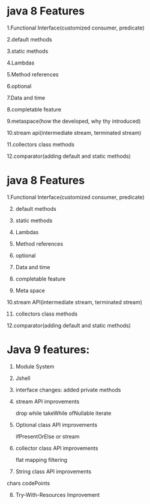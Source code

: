 # java 8 Features
1.Functional Interface(customized consumer, predicate)

2.default methods

3.static methods

4.Lambdas

5.Method references

6.optional

7.Data and time

8.completable feature

9.metaspace(how the developed, why thy introduced)

10.stream api(intermediate stream, terminated stream)

11.collectors class methods

12.comparator(adding default and static methods)

# java 8 Features
1.Functional Interface(customized consumer, predicate)

2. default methods

3. static methods

4. Lambdas

5. Method references

6. optional

7. Data and time

8. completable feature

9. Meta space

10.stream API(intermediate stream, terminated stream)

11. collectors class methods

12.comparator(adding default and static methods)

# Java 9 features:

1. Module System
2. Jshell 
3. interface changes: added private methods
4. stream API improvements

    drop while
    takeWhile
    ofNullable
    iterate

5. Optional class API improvements

   ifPresentOrElse
   or
   stream

6. collector class API improvements

   flat mapping
   filtering
   
7. String class API improvements

  chars
  codePoints
  
8. Try-With-Resources Improvement

